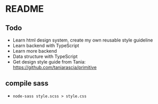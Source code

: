 # README

## Todo

- Learn html design system, create my own reusable style guideline
- Learn backend with TypeScript
- Learn more backend
- Data structure with TypeScript
- Get design style guide from Tania: https://github.com/taniarascia/primitive

## compile sass

- `node-sass style.scss > style.css`
